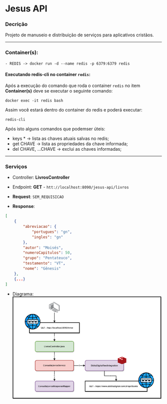 # Jesus API

### Decrição
Projeto de manuseio e distribuição de serviços para aplicativos cristãos.

---

### Container(s):
```text
- REDIS -> docker run -d --name redis -p 6379:6379 redis
```

#### Executando redis-cli no container `redis`:
Após a execução do comando que roda o container `redis` no item **Container(s)** deve se executar o seguinte comando:
```text
docker exec -it redis bash
```

Assim você estará dentro do container do redis e poderá executar:
````text
redis-cli
````

Após isto alguns comandos que podemser úteis:
- keys * -> lista as chaves atuais salvas no redis;
- get CHAVE -> lista as propriedades da chave informada;
- del CHAVE, ...CHAVE -> exclui as chaves informadas;

---

### Serviços
- Controller: **LivrosController**
- Endpoint: **GET** - `htt://localhost:8090/jesus-api/livros`

- **Request**: `SEM_REQUISICAO`

- **Response**:
```json
[
    {
        "abreviacao": {
            "portugues": "gn",
            "ingles": "gn"
        },
        "autor": "Moisés",
        "numeroCapitulos": 50,
        "grupo": "Pentateuco",
        "testamento": "VT",
        "nome": "Gênesis"
    },
    {...}
]
```

- Diagrama:
![GET-livros](Diagramas/GET-livros.png)
